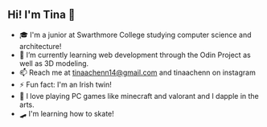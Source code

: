 <!-- ### Hi there 👋 -->

## Hi! I'm Tina 🌟

- 🎓 I'm a junior at Swarthmore College studying computer science and architecture!
- 🌱 I’m currently learning web development through the Odin Project as well as 3D modeling.
- 📫 Reach me at tinaachenn14@gmail.com and tinaachenn on instagram
- ⚡ Fun fact: I'm an Irish twin! 
- 🎱 I love playing PC games like minecraft and valorant and I dapple in the arts.
- 🛹 I'm learning how to skate! 

<!--
**tinaachenn/tinaachenn** is a ✨ _special_ ✨ repository because its `README.md` (this file) appears on your GitHub profile.

Here are some ideas to get you started:

- 🔭 I’m currently working on ...
- 🌱 I’m currently learning ...
- 👯 I’m looking to collaborate on ...
- 🤔 I’m looking for help with ...
- 💬 Ask me about ...
- 📫 How to reach me: ...
- 😄 Pronouns: ...
- ⚡ Fun fact: ...
-->
